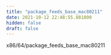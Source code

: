 ```yaml
---
title: "package_feeds_base_mac80211"
date: 2021-10-12 22:48:55.881800
hidden: false
draft: false
---
```


x86/64/package_feeds_base_mac80211

